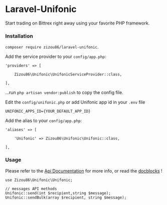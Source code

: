 # Laravel-Unifonic

Start trading on Bittrex right away using your favorite PHP framework.

### Installation

`composer require zizou86/laravel-unifonic`.

Add the service provider to your `config/app.php`:
 
 ``` 
 'providers' => [
 
     Zizou86\Unifonic\UnifonicServiceProvider::class,
     
 ],
 ```
 
...run `php artisan vendor:publish` to copy the config file.

Edit the `config/unifonic.php` or add Unifonic app id in your `.env` file

```
UNIFONIC_APPS_ID={YOUR_DEFAULT_APP_ID}

```

Add the alias to your `config/app.php`:

```    
'aliases' => [
           
    'Unifonic' => Zizou86\Unifonic\Unifonic::class,
           
],
```

### Usage

Please refer to the [Api Documentation](http://docs.unifonic.apiary.io/) for more info, or read the [docblocks](https://github.com/zizou86/laravel-unifonic/blob/master/src/App.php) !

```
use Zizou86\Unifonic\Unifonic;

// messages API methods
Unifonic::send(int $recipient,string $message);
Unifonic::sendBulk(array $recipient, string $message);

```